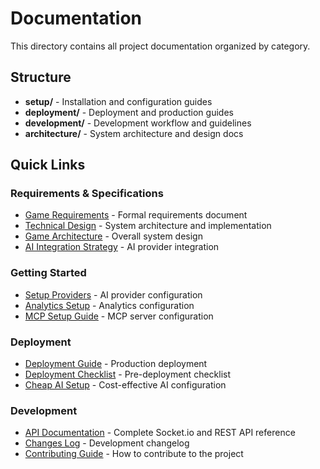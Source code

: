 # Documentation

This directory contains all project documentation organized by category.

## Structure

- **setup/** - Installation and configuration guides
- **deployment/** - Deployment and production guides  
- **development/** - Development workflow and guidelines
- **architecture/** - System architecture and design docs

## Quick Links

### Requirements & Specifications
- [Game Requirements](../.kiro/specs/multiplayer-prompt-guessing-game/requirements.md) - Formal requirements document
- [Technical Design](../.kiro/specs/multiplayer-prompt-guessing-game/design.md) - System architecture and implementation
- [Game Architecture](../.kiro/specs/game-architecture.md) - Overall system design
- [AI Integration Strategy](../.kiro/specs/ai-integration-strategy.md) - AI provider integration

### Getting Started
- [Setup Providers](setup/SETUP_PROVIDERS.md) - AI provider configuration
- [Analytics Setup](setup/ANALYTICS_SETUP.md) - Analytics configuration
- [MCP Setup Guide](setup/MCP_SETUP_GUIDE.md) - MCP server configuration

### Deployment
- [Deployment Guide](deployment/DEPLOYMENT.md) - Production deployment
- [Deployment Checklist](deployment/DEPLOYMENT_CHECKLIST.md) - Pre-deployment checklist
- [Cheap AI Setup](setup/CHEAP_AI_SETUP.md) - Cost-effective AI configuration

### Development
- [API Documentation](development/API_DOCUMENTATION.md) - Complete Socket.io and REST API reference
- [Changes Log](development/Changes.md) - Development changelog
- [Contributing Guide](../CONTRIBUTING.md) - How to contribute to the project